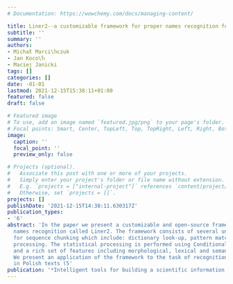 ```yaml
---
# Documentation: https://wowchemy.com/docs/managing-content/

title: Liner2--a customizable framework for proper names recognition for Polish
subtitle: ''
summary: ''
authors:
- Michał Marci\ŉczuk
- Jan Koco\ŉ
- Maciej Janicki
tags: []
categories: []
date: -01-01
lastmod: 2021-12-15T15:38:11+01:00
featured: false
draft: false

# Featured image
# To use, add an image named `featured.jpg/png` to your page's folder.
# Focal points: Smart, Center, TopLeft, Top, TopRight, Left, Right, BottomLeft, Bottom, BottomRight.
image:
  caption: ''
  focal_point: ''
  preview_only: false

# Projects (optional).
#   Associate this post with one or more of your projects.
#   Simply enter your project's folder or file name without extension.
#   E.g. `projects = ["internal-project"]` references `content/project/deep-learning/index.md`.
#   Otherwise, set `projects = []`.
projects: []
publishDate: '2021-12-15T14:38:11.630317Z'
publication_types:
- '6'
abstract: 'In the paper we present a customizable and open-source framework for proper
  names recognition called Liner2. The framework consists of several universal methods
  for sequence chunking which include: dictionary look-up, pattern matching and statistical
  processing. The statistical processing is performed using Conditional Random Fields
  and a rich set of features including morphological, lexical and semantic information.
  We present an application of the framework to the task of recognition proper names
  in Polish texts (5'
publication: '*Intelligent tools for building a scientific information platform*'
---
```

